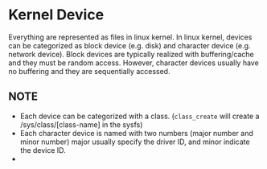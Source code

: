 # Kernel Device

Everything are represented as files in linux kernel. In linux kernel, devices can be categorized as block device (e.g. disk) and character device (e.g. network device). Block devices are typically realized with buffering/cache and they must be random access. However, character devices usually have no buffering and they are sequentially accessed.

## NOTE
- Each device can be categorized with a class. (`class_create` will create a /sys/class/[class-name] in the sysfs)
- Each character device is named with two numbers (major number and minor number) major usually specify the driver ID, and minor indicate the device ID.
- 
